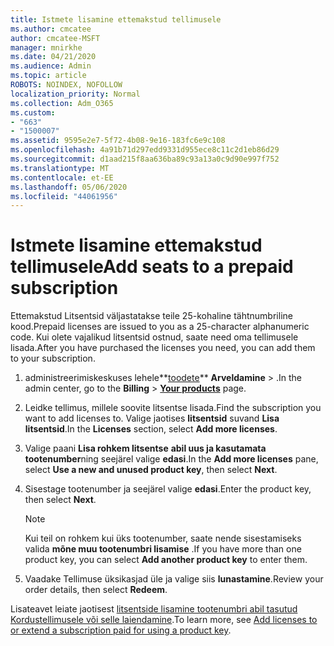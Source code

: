 ```yaml
---
title: Istmete lisamine ettemakstud tellimusele
ms.author: cmcatee
author: cmcatee-MSFT
manager: mnirkhe
ms.date: 04/21/2020
ms.audience: Admin
ms.topic: article
ROBOTS: NOINDEX, NOFOLLOW
localization_priority: Normal
ms.collection: Adm_O365
ms.custom:
- "663"
- "1500007"
ms.assetid: 9595e2e7-5f72-4b08-9e16-183fc6e9c108
ms.openlocfilehash: 4a91b71d297edd9331d955ece8c11c2d1eb86d29
ms.sourcegitcommit: d1aad215f8aa636ba89c93a13a0c9d90e997f752
ms.translationtype: MT
ms.contentlocale: et-EE
ms.lasthandoff: 05/06/2020
ms.locfileid: "44061956"
---
```

# <a name="add-seats-to-a-prepaid-subscription"></a><span data-ttu-id="7872c-102">Istmete lisamine ettemakstud tellimusele</span><span class="sxs-lookup"><span data-stu-id="7872c-102">Add seats to a prepaid subscription</span></span>

<span data-ttu-id="7872c-103">Ettemakstud Litsentsid väljastatakse teile 25-kohaline tähtnumbriline kood.</span><span class="sxs-lookup"><span data-stu-id="7872c-103">Prepaid licenses are issued to you as a 25-character alphanumeric code.</span></span> <span data-ttu-id="7872c-104">Kui olete vajalikud litsentsid ostnud, saate need oma tellimusele lisada.</span><span class="sxs-lookup"><span data-stu-id="7872c-104">After you have purchased the licenses you need, you can add them to your subscription.</span></span> 

1. <span data-ttu-id="7872c-105">administreerimiskeskuses lehele**[toodete](https://go.microsoft.com/fwlink/p/?linkid=842054)** **Arveldamine** > .</span><span class="sxs-lookup"><span data-stu-id="7872c-105">In the admin center, go to the **Billing** > **[Your products](https://go.microsoft.com/fwlink/p/?linkid=842054)** page.</span></span>

2. <span data-ttu-id="7872c-106">Leidke tellimus, millele soovite litsentse lisada.</span><span class="sxs-lookup"><span data-stu-id="7872c-106">Find the subscription you want to add licenses to.</span></span> <span data-ttu-id="7872c-107">Valige jaotises **litsentsid** suvand **Lisa litsentsid**.</span><span class="sxs-lookup"><span data-stu-id="7872c-107">In the **Licenses** section, select **Add more licenses**.</span></span>

3. <span data-ttu-id="7872c-108">Valige paani **Lisa rohkem litsentse** **abil uus ja kasutamata tootenumber**ning seejärel valige **edasi**.</span><span class="sxs-lookup"><span data-stu-id="7872c-108">In the **Add more licenses** pane, select **Use a new and unused product key**, then select **Next**.</span></span>

4. <span data-ttu-id="7872c-109">Sisestage tootenumber ja seejärel valige **edasi**.</span><span class="sxs-lookup"><span data-stu-id="7872c-109">Enter the product key, then select **Next**.</span></span>

    > [!NOTE]
    > <span data-ttu-id="7872c-110">Kui teil on rohkem kui üks tootenumber, saate nende sisestamiseks valida **mõne muu tootenumbri lisamise** .</span><span class="sxs-lookup"><span data-stu-id="7872c-110">If you have more than one product key, you can select **Add another product key** to enter them.</span></span>

5. <span data-ttu-id="7872c-111">Vaadake Tellimuse üksikasjad üle ja valige siis **lunastamine**.</span><span class="sxs-lookup"><span data-stu-id="7872c-111">Review your order details, then select **Redeem**.</span></span>

<span data-ttu-id="7872c-112">Lisateavet leiate jaotisest [litsentside lisamine tootenumbri abil tasutud Kordustellimusele või selle laiendamine](https://docs.microsoft.com/office365/admin/misc/add-licenses-using-product-key).</span><span class="sxs-lookup"><span data-stu-id="7872c-112">To learn more, see [Add licenses to or extend a subscription paid for using a product key](https://docs.microsoft.com/office365/admin/misc/add-licenses-using-product-key).</span></span>